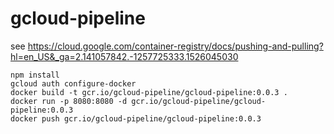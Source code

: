# gcloud-pipeline

see https://cloud.google.com/container-registry/docs/pushing-and-pulling?hl=en_US&_ga=2.141057842.-1257725333.1526045030

```
npm install 
gcloud auth configure-docker
docker build -t gcr.io/gcloud-pipeline/gcloud-pipeline:0.0.3 .   
docker run -p 8080:8080 -d gcr.io/gcloud-pipeline/gcloud-pipeline:0.0.3
docker push gcr.io/gcloud-pipeline/gcloud-pipeline:0.0.3